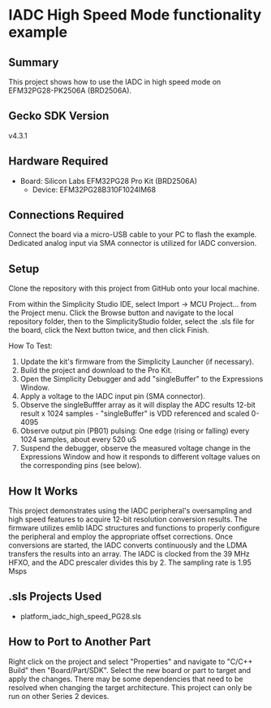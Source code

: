 # IADC High Speed Mode functionality example

## Summary
This project shows how to use the IADC in high speed mode on EFM32PG28-PK2506A
(BRD2506A). 

## Gecko SDK Version
v4.3.1

## Hardware Required

* Board:  Silicon Labs EFM32PG28 Pro Kit (BRD2506A)
  * Device: EFM32PG28B310F1024IM68

## Connections Required
Connect the board via a micro-USB cable to your PC to flash the example.
Dedicated analog input via SMA connector is utilized for IADC conversion.

## Setup
Clone the repository with this project from GitHub onto your local machine.

From within the Simplicity Studio IDE, select Import -> MCU Project... from the 
Project menu. Click the Browse button and navigate to the local repository 
folder, then to the SimplicityStudio folder, select the .sls file for the 
board, click the Next button twice, and then click Finish.

How To Test:
1. Update the kit's firmware from the Simplicity Launcher (if necessary).
2. Build the project and download to the Pro Kit.
3. Open the Simplicity Debugger and add "singleBuffer" to the 
   Expressions Window.
4. Apply a voltage to the IADC input pin (SMA connector).
5. Observe the singleBufffer array as it will display the ADC results
   12-bit result x 1024 samples - "singleBuffer" is VDD referenced and scaled
   0-4095
6. Observe output pin (PB01) pulsing:
   One edge (rising or falling) every 1024 samples, about every 520 uS
7. Suspend the debugger, observe the measured voltage change in the Expressions
   Window and how it responds to different voltage values on the corresponding
   pins (see below).

## How It Works
This project demonstrates using the IADC peripheral's oversampling and high speed
features to acquire 12-bit resolution conversion results. The
firmware utilizes emlib IADC structures and functions to properly configure the
peripheral and employ the appropriate offset corrections.  Once conversions are
started, the IADC converts continuously and the LDMA transfers the results into
an array.  The IADC is clocked from the 39 MHz HFXO, and the ADC prescaler divides
this by 2.  The sampling rate is 1.95 Msps

## .sls Projects Used
* platform_iadc_high_speed_PG28.sls

## How to Port to Another Part
Right click on the project and select "Properties" and navigate to "C/C++ 
Build" then "Board/Part/SDK". Select the new board or part to target and apply 
the changes. There may be some dependencies that need to be resolved when 
changing the target architecture. This project can only be run on other 
Series 2 devices. 
